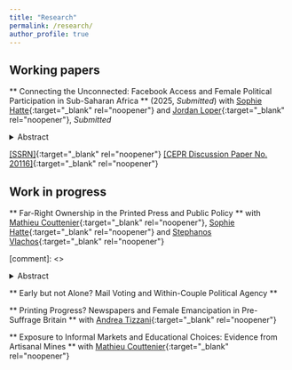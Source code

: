 ```yaml
---
title: "Research"
permalink: /research/
author_profile: true
---
```


## Working papers 

** Connecting the Unconnected: Facebook Access and Female Political Participation in Sub-Saharan Africa ** (2025, *Submitted*)
with [Sophie Hatte][hatte_link]{:target="_blank" rel="noopener"} and [Jordan Loper][loper_link]{:target="_blank" rel="noopener"}, *Submitted* 

<style>
  .line-break {
    margin-bottom: 0.2px; /* Adjust the value to control the size of the space after the line break */
  }
</style>
<details>
<summary>Abstract </summary>
<div style="text-align: justify">
<small>
Can social media help promote female access to political positions? Using data from 8,814 parliamentary races across 17 sub-Saharan African countries, we explore this question in a context of significant political underrepresentation of women and rising Facebook penetration over the past decade. We leverage the staggered introduction of Facebook's Free Basics--i.e., free access to Facebook through partner mobile operators--across constituencies and time, documenting the success of this connectivity shock and its subsequent effect on female political representation. We find that the availability of Facebook's Free Basics significantly increases the election of female candidates, but only after one electoral cycle. This effect is driven by female candidates endorsed by established political parties and running for the first time. Uncovering the underlying mechanisms, we document a large, positive relationship between social media use and egalitarian gender norms, particularly regarding women in politics. Examining users' online network structures, we show that this association is driven by exposure to diverse and progressive content, and that such online connections are key to Free Basics' electoral impact. Finally, we find that Free Basics' effect is contingent on the presence of fair elections but is amplified where traditional press freedom is limited </small> <br><br>

</div>
</details>

[\[SSRN\]][HLT_ssrn]{:target="_blank" rel="noopener"} [\[CEPR Discussion Paper No. 20116\]][HLT_cepr]{:target="_blank" rel="noopener"} 


## Work in progress

** Far-Right Ownership in the Printed Press and Public Policy **
with [Mathieu Couttenier][couttenier_link]{:target="_blank" rel="noopener"}, [Sophie Hatte][hatte_link]{:target="_blank" rel="noopener"} and [Stephanos Vlachos][vlachos_link]{:target="_blank" rel="noopener"}

<style>
  .line-break {
    margin-bottom: 0.2px; /* Adjust the value to control the size of the space after the line break */
  }
</style>


[comment]: <> <details>
[comment]: <> <summary>Abstract </summary>
[comment]: <> <div style="text-align: justify">
[comment]: <> <small>
[comment]: <> Newspapers shape the beliefs and attitudes of citizens, creating room for politicians to extract a large political dividend of controlling the press.  By studying the take-over of one of the most important newspapers in Switzerland (the <i>Bazler Zeitung</i>) in 2010 by a prominent figure of the Swiss right-wing populist party (Swiss People’s Party, SVP), we estimate how politically motivated ownership in the media industry affects preferences towards public policy. By collecting the universe of news articles published in German-speaking Switzerland since 2006 by 7 leading daily newspapers, we show that, following the take-over, the editorial-line of the <i>Bazler Zeitung</i> converged towards the platform of the SVP. This convergence is particularly strong in weeks preceding important electoral events. In addition, we document endogenous responses in content production by the <i>Bazler Zeitung</i>’s competitors. Leveraging Switzerland’s referendum system on public policy issues, we measure alignment with political parties on policy preferences at the municipality level for 145 referendums over the 2002-2023 period. We show that the take-over significantly increased turnout and alignment with the SVP in municipalities where the <i>Bazler Zeitung</i> was circulating prior to it. </small> <br><br>
[comment]: <> </div>
[comment]: <> </details>


** Early but not Alone? Mail Voting and Within-Couple Political Agency **


** Printing Progress? Newspapers and Female Emancipation in Pre-Suffrage Britain **
with [Andrea Tizzani][tizzani_link]{:target="_blank" rel="noopener"}

** Exposure to Informal Markets and Educational Choices: Evidence from Artisanal Mines **
with [Mathieu Couttenier][couttenier_link]{:target="_blank" rel="noopener"}


[//]: # (Paper links)
[HLT_ssrn]: https://papers.ssrn.com/sol3/papers.cfm?abstract_id=5176903
[HLT_cergic]: https://hal.science/hal-04988949
[HLT_cepr]: https://cepr.org/publications/dp20116

[//]: # (Co-authors)
[hatte_link]: https://sites.google.com/site/sophiehatte/
[couttenier_link]: https://sites.google.com/site/coutteniermathieu/home
[loper_link]: https://sites.google.com/view/jordanloper/home
[vlachos_link]: https://www.stephanosvlachos.com/
[tizzani_link]: https://www.andreatizzani.com/
